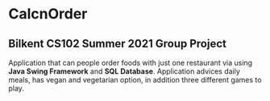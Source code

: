 # CalcnOrder
## Bilkent CS102 Summer 2021 Group Project
Application that can people order foods with just one restaurant via using **Java Swing Framework** and **SQL Database**. Application advices daily meals, has vegan and vegetarian option, in addition three different games to play.
